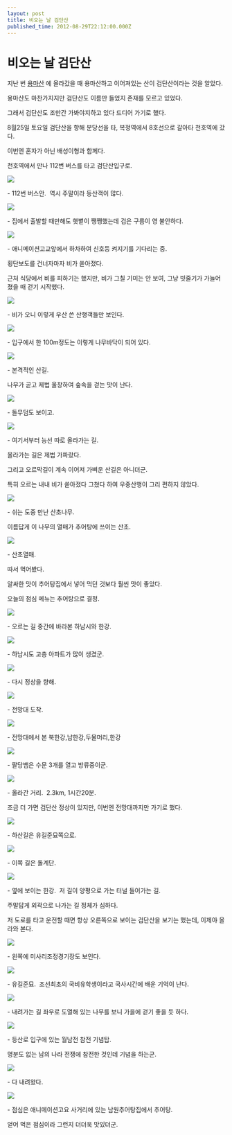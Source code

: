 ```yaml
---
layout: post
title: 비오는 날 검단산 
published_time: 2012-08-29T22:12:00.000Z
---
```


# 비오는 날 검단산 


지난 번 [용마산](../10912382.html) 에 올라갔을 때 용마산하고 이어져있는 산이 검단산이라는 것을 알았다.

용마산도 마찬가지지만 검단산도 이름만 들었지 존재를 모르고 있었다.

그래서 검단산도 조만간 가봐야지하고 있다 드디어 가기로 했다.

8월25일 토요일 검단산을 향해 분당선을 타, 복정역에서 8호선으로 갈아타 천호역에 갔다.

이번엔 혼자가 아닌 배성이형과 함께다.

천호역에서 만나 112번 버스를 타고 검단산입구로.

![](../pds/201208/27/80/a0109780_503b7f175c763.jpg)

\- 112번 버스안.  역시 주말이라 등산객이 많다.

![](../pds/201208/27/80/a0109780_503b7f1860d3a.jpg)

\- 집에서 출발할 때만해도 햇볕이 쨍쨍했는데 검은 구름이 영 불안하다.

![](../pds/201208/27/80/a0109780_503b7f189cb63.jpg)

\- 애니메이션고교앞에서 하차하여 신호등 켜지기를 기다리는 중.

횡단보도를 건너자마자 비가 쏟아졌다.

근처 식당에서 비를 피하기는 했지만, 비가 그칠 기미는 안 보여, 그냥 빗줄기가 가늘어졌을 때 걷기 시작했다.

![](../pds/201208/27/80/a0109780_503b7f1a8cf02.jpg)

\- 비가 오니 이렇게 우산 쓴 산행객들만 보인다.

![](../pds/201208/27/80/a0109780_503b7f1b28e38.jpg)

\- 입구에서 한 100m정도는 이렇게 나무바닥이 되어 있다.

![](../pds/201208/27/80/a0109780_503b7f1c54ad7.jpg)

\- 본격적인 산길.

나무가 곧고 제법 울창하여 숲속을 걷는 맛이 난다.

![](../pds/201208/27/80/a0109780_503b7f1d8d6a4.jpg)

\- 돌무덤도 보이고.

![](../pds/201208/27/80/a0109780_503b7f22d5dc9.jpg)

\- 여기서부터 능선 따로 올라가는 길.

올라가는 길은 제법 가파랐다.

그리고 오르막길이 계속 이어져 가벼운 산길은 아니더군.

특히 오르는 내내 비가 쏟아졌다 그쳤다 하여 우중산행이 그리 편하지 않았다.

![](../pds/201208/27/80/a0109780_503b7f24106e1.jpg)

\- 쉬는 도중 만난 산초나무.

이름답게 이 나무의 열매가 추어탕에 쓰이는 산초.

![](../pds/201208/27/80/a0109780_503b7f246e9e5.jpg)

\- 산초열매.

따서 먹어봤다.

알싸한 맛이 추어탕집에서 넣어 먹던 것보다 훨씬 맛이 좋았다.

오늘의 점심 메뉴는 추어탕으로 결정.

![](../pds/201208/27/80/a0109780_503b7f25b59bb.jpg)

\- 오르는 길 중간에 바라본 하남시와 한강.

![](../pds/201208/27/80/a0109780_503b7f2623885.jpg)

\- 하남시도 고층 아파트가 많이 생겼군.

![](../pds/201208/27/80/a0109780_503b7f267553c.jpg)

\- 다시 정상을 향해.

![](../pds/201208/27/80/a0109780_503b7f2754374.jpg)

\- 전망대 도착.

![](../pds/201208/27/80/a0109780_503b7f278a1d9.jpg)

\- 전망대에서 본 북한강,남한강,두물머리,한강

![](../pds/201208/27/80/a0109780_503b7f2884cc4.jpg)

\- 팔당뱀은 수문 3개를 열고 방류중이군.

![](../600x0/http/pds24.egloos.com/pds/201208/27/80/a0109780_503b8093d96eb.png)

\- 올라간 거리.  2.3km, 1시간20분.

조금 더 가면 검단산 정상이 있지만, 이번엔 전망대까지만 가기로 했다.

![](../pds/201208/27/80/a0109780_503b7f308548a.jpg)

\- 하산길은 유길준묘쪽으로.

![](../pds/201208/27/80/a0109780_503b7f31ccefc.jpg)

\- 이쪽 길은 돌계단.

![](../pds/201208/27/80/a0109780_503b7f3326db8.jpg)

\- 옆에 보이는 한강.  저 길이 양평으로 가는 터널 들어가는 길.

주말답게 외곽으로 나가는 길 정체가 심하다.

저 도로를 타고 운전할 때면 항상 오른쪽으로 보이는 검단산을 보기는 했는데, 이제야 올라와 본다.

![](../pds/201208/27/80/a0109780_503b7f344ff63.jpg)

\- 왼쪽에 미사리조정경기장도 보인다.

![](../pds/201208/27/80/a0109780_503b7f5c37bdd.jpg)

\- 유길준묘.  조선최초의 국비유학생이라고 국사시간에 배운 기억이 난다.

![](../pds/201208/27/80/a0109780_503b7f5d07f34.jpg)

\- 내려가는 길 좌우로 도열해 있는 나무를 보니 가을에 걷기 좋을 듯 하다.

![](../pds/201208/27/80/a0109780_503b7f5dc8c8b.jpg)

\- 등산로 입구에 있는 월남전 참전 기념탑.

명분도 없는 남의 나라 전쟁에 참전한 것인데 기념을 하는군.

![](../pds/201208/27/80/a0109780_503b7f5d72a77.jpg)

\- 다 내려왔다.

![](../pds/201208/27/80/a0109780_503b7f5e68202.jpg)

\- 점심은 애니메이션고요 사거리에 있는 남원추어탕집에서 추어탕.

얻어 먹은 점심이라 그런지 더더욱 맛있더군.

